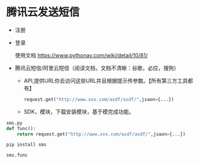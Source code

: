 # 腾讯云发送短信

- 注册

- 登录

  使用文档 https://www.pythonav.com/wiki/detail/10/81/ 

- 腾讯云短信/阿里云短信（阅读文档，文档不清晰：谷歌，必应，搜狗）

  - API,提供URL你去访问这些URL并且根据提示传参数。【所有第三方工具都有】

    ```python
    request.get("http://www.xxx.com/asdf/asdf/",jsaon={...})
    ```

    

  - SDK，模块，下载安装模块，基于模完成功能。

```python
sms.py
def func():
	return request.get("http://www.xxx.com/asdf/asdf/",jsaon={...})
```

```shell
pip install sms
```

```python
sms.func
```

